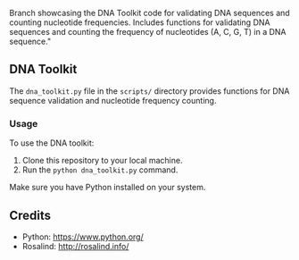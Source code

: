 Branch showcasing the DNA Toolkit code for validating DNA sequences and counting nucleotide frequencies. Includes functions for validating DNA sequences and counting the frequency of nucleotides (A, C, G, T) in a DNA sequence."


## DNA Toolkit

The `dna_toolkit.py` file in the `scripts/` directory provides functions for DNA sequence validation and nucleotide frequency counting.

### Usage

To use the DNA toolkit:
1. Clone this repository to your local machine.
2. Run the `python dna_toolkit.py` command.

Make sure you have Python installed on your system.

## Credits

- Python: https://www.python.org/
- Rosalind: http://rosalind.info/
